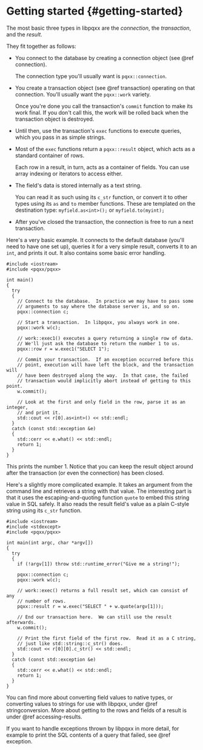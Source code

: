 Getting started                              {#getting-started}
===============

The most basic three types in libpqxx are the _connection_, the _transaction_,
and the _result_.

They fit together as follows:
* You connect to the database by creating a connection object (see
  @ref connection).

  The connection type you'll usually want is `pqxx::connection`.

* You create a transaction object (see @ref transaction) operating on that
  connection.  You'll usually want the `pqxx::work` variety.

  Once you're done you call the transaction's `commit` function to make its
  work final.  If you don't call this, the work will be rolled back when the
  transaction object is destroyed.

* Until then, use the transaction's `exec` functions to execute queries, which
  you pass in as simple strings.

* Most of the `exec` functions return a `pqxx::result` object, which acts
  as a standard container of rows.

  Each row in a result, in turn, acts as a container of fields.  You can use
  array indexing or iterators to access either.

* The field's data is stored internally as a text string.

  You can read it as such using its `c_str` function, or convert it to other
  types using its `as` and `to` member functions.  These are templated on the
  destination type: `myfield.as<int>();` or `myfield.to(myint);`

* After you've closed the transaction, the connection is free to run a next
  transaction.

Here's a very basic example.  It connects to the default database (you'll
need to have one set up), queries it for a very simple result, converts it to
an `int`, and prints it out.  It also contains some basic error handling.

    #include <iostream>
    #include <pqxx/pqxx>

    int main()
    {
      try
      {
        // Connect to the database.  In practice we may have to pass some
        // arguments to say where the database server is, and so on.
        pqxx::connection c;

        // Start a transaction.  In libpqxx, you always work in one.
        pqxx::work w(c);

        // work::exec1() executes a query returning a single row of data.
        // We'll just ask the database to return the number 1 to us.
        pqxx::row r = w.exec1("SELECT 1");

        // Commit your transaction.  If an exception occurred before this
        // point, execution will have left the block, and the transaction will
        // have been destroyed along the way.  In that case, the failed
        // transaction would implicitly abort instead of getting to this point.
        w.commit();

        // Look at the first and only field in the row, parse it as an integer,
        // and print it.
        std::cout << r[0].as<int>() << std::endl;
      }
      catch (const std::exception &e)
      {
        std::cerr << e.what() << std::endl;
        return 1;
      }
    }

This prints the number 1.  Notice that you can keep the result object
around after the transaction (or even the connection) has been closed.

Here's a slightly more complicated example.  It takes an argument from the
command line and retrieves a string with that value.  The interesting part is
that it uses the escaping-and-quoting function `quote` to embed this
string value in SQL safely.  It also reads the result field's value as a
plain C-style string using its `c_str` function.

    #include <iostream>
    #include <stdexcept>
    #include <pqxx/pqxx>

    int main(int argc, char *argv[])
    {
      try
      {
        if (!argv[1]) throw std::runtime_error("Give me a string!");

        pqxx::connection c;
        pqxx::work w(c);

        // work::exec() returns a full result set, which can consist of any
        // number of rows.
        pqxx::result r = w.exec("SELECT " + w.quote(argv[1]));

        // End our transaction here.  We can still use the result afterwards.
        w.commit();

        // Print the first field of the first row.  Read it as a C string,
        // just like std::string::c_str() does.
        std::cout << r[0][0].c_str() << std::endl;
      }
      catch (const std::exception &e)
      {
        std::cerr << e.what() << std::endl;
        return 1;
      }
    }

You can find more about converting field values to native types, or
converting values to strings for use with libpqxx, under
@ref stringconversion.  More about getting to the rows and fields of a
result is under @ref accessing-results.

If you want to handle exceptions thrown by libpqxx in more detail, for
example to print the SQL contents of a query that failed, see @ref exception.
